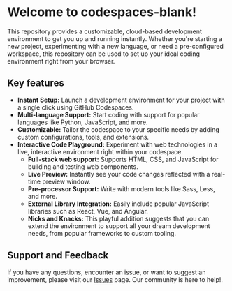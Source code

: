 # Welcome to codespaces-blank!

This repository provides a customizable, cloud-based development environment to get you up and running instantly. Whether you're starting a new project, experimenting with a new language, or need a pre-configured workspace, this repository can be used to set up your ideal coding environment right from your browser.

## Key features

*   **Instant Setup:** Launch a development environment for your project with a single click using GitHub Codespaces.
*   **Multi-language Support:** Start coding with support for popular languages like Python, JavaScript, and more.
*   **Customizable:** Tailor the codespace to your specific needs by adding custom configurations, tools, and extensions.
*   **Interactive Code Playground:** Experiment with web technologies in a live, interactive environment right within your codespace.
    *   **Full-stack web support:** Supports HTML, CSS, and JavaScript for building and testing web components.
    *   **Live Preview:** Instantly see your code changes reflected with a real-time preview window.
    *   **Pre-processor Support:** Write with modern tools like Sass, Less, and more.
    *   **External Library Integration:** Easily include popular JavaScript libraries such as React, Vue, and Angular.
    *   **Nicks and Knacks:** This playful addition suggests that you can extend the environment to support all your dream development needs, from popular frameworks to custom tooling.

## Support and Feedback

If you have any questions, encounter an issue, or want to suggest an improvement, please visit our [Issues](https://github.com/codespaces-blank/issues/support.html) page. Our community is here to help!.
